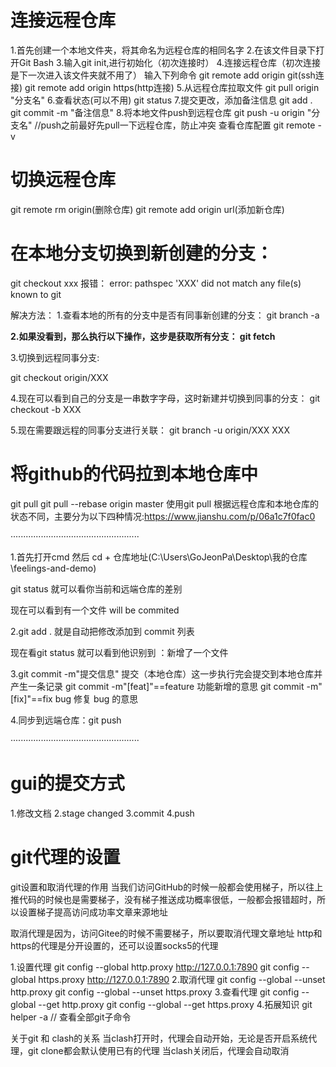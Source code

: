 # 连接远程仓库
1.首先创建一个本地文件夹，将其命名为远程仓库的相同名字
2.在该文件目录下打开Git Bash
3.输入git init,进行初始化（初次连接时）
4.连接远程仓库（初次连接是下一次进入该文件夹就不用了）
输入下列命令
git remote add origin git(ssh连接)
git remote add origin https(http连接)
5.从远程仓库拉取文件
git pull origin "分支名"
6.查看状态(可以不用)
git status
7.提交更改，添加备注信息
git add .
git commit -m "备注信息"
8.将本地文件push到远程仓库
git push -u origin "分支名"
//push之前最好先pull一下远程仓库，防止冲突
查看仓库配置
git remote -v


# 切换远程仓库
git remote rm origin(删除仓库)
git remote add origin url(添加新仓库)

# 在本地分支切换到新创建的分支：

git checkout xxx
报错：
error: pathspec 'XXX' did not match any file(s) known to git

解决方法：
1.查看本地的所有的分支中是否有同事新创建的分支：
git branch -a

**2.如果没看到，那么执行以下操作，这步是获取所有分支：
git fetch**

3.切换到远程同事分支:

git checkout origin/XXX


4.现在可以看到自己的分支是一串数字字母，这时新建并切换到同事的分支：
git checkout -b XXX

5.现在需要跟远程的同事分支进行关联：
git branch -u origin/XXX XXX


# 将github的代码拉到本地仓库中
git pull
git pull --rebase origin master
使用git pull 根据远程仓库和本地仓库的状态不同，主要分为以下四种情况:https://www.jianshu.com/p/06a1c7f0fac0


···················································

1.首先打开cmd 然后 cd + 仓库地址(C:\Users\GoJeonPa\Desktop\我的仓库\feelings-and-demo)

git status 就可以看你当前和远端仓库的差别

现在可以看到有一个文件 will be commited

2.git add . 就是自动把修改添加到 commit 列表

现在看git status 就可以看到他识别到 ：新增了一个文件

3.git commit -m"提交信息" 提交（本地仓库）这一步执行完会提交到本地仓库并产生一条记录
git commit -m"[feat]"==feature 功能新增的意思
git commit -m"[fix]"==fix bug 修复 bug 的意思

4.同步到远端仓库：git push


···················································
# gui的提交方式

1.修改文档
2.stage changed
3.commit
4.push

# git代理的设置
git设置和取消代理的作用
当我们访问GitHub的时候一般都会使用梯子，所以往上推代码的时候也是需要梯子，没有梯子推送成功概率很低，一般都会报错超时，所以设置梯子提高访问成功率文章来源地址

取消代理是因为，访问Gitee的时候不需要梯子，所以要取消代理文章地址
http和https的代理是分开设置的，还可以设置socks5的代理

1.设置代理
git config --global http.proxy  http://127.0.0.1:7890
git config --global https.proxy http://127.0.0.1:7890
2.取消代理
git config --global --unset http.proxy
git config --global --unset https.proxy
3.查看代理
git config --global --get http.proxy
git config --global --get https.proxy
4.拓展知识
git helper -a // 查看全部git子命令

关于git 和 clash的关系
当clash打开时，代理会自动开始，无论是否开启系统代理，git clone都会默认使用已有的代理
当clash关闭后，代理会自动取消

